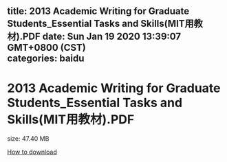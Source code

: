 
title: 2013 Academic Writing for Graduate Students_Essential Tasks and Skills(MIT用教材).PDF
date: Sun Jan 19 2020 13:39:07 GMT+0800 (CST)    
categories: baidu
---

# 2013 Academic Writing for Graduate Students_Essential Tasks and Skills(MIT用教材).PDF
size: 47.40 MB
 
 

[How to download](https://bpcam.bemobtrk.com/go/2ceec3aa-1ca2-46d6-b9ff-aaa5c184517c?jno=1501)